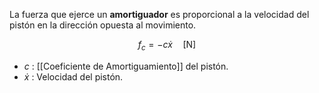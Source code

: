 
La fuerza que ejerce un **amortiguador** es proporcional a la velocidad del pistón en la dirección opuesta al movimiento.

$$
	 f_c = -c \dot{x} \quad\text{[N]}
$$
- $c$ : [[Coeficiente de Amortiguamiento]] del pistón.
- $\dot{x}$ : Velocidad del pistón.